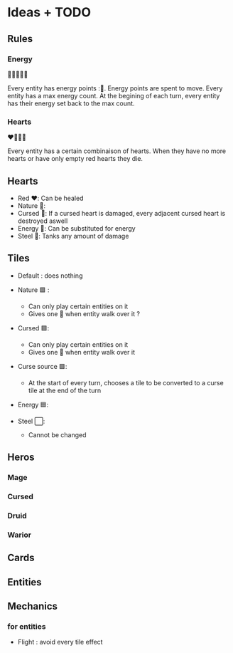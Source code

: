 # Ideas + TODO

## Rules

### Energy

:large_blue_diamond::large_blue_diamond::large_blue_diamond::large_blue_diamond::large_blue_diamond:

Every entity has energy points ::small_orange_diamond:. Energy points are spent to move. 
Every entity has a max energy count. At the begining of each turn, every entity has their energy set back to the max count.

### Hearts

:heart::green_heart::white_heart::blue_heart:

Every entity has a certain combinaison of hearts. When they have no more hearts or have only empty red hearts they die.


## Hearts

- Red :heart:: Can be healed
- Nature :green_heart:: 
- Cursed :purple_heart:: If a cursed heart is damaged, every adjacent cursed heart is destroyed aswell
- Energy :blue_heart:: Can be substituted for energy
- Steel :white_heart:: Tanks any amount of damage

## Tiles

- Default : does nothing
- Nature :green_square: : 
  - Can only play certain entities on it
  - Gives one :green_heart: when entity walk over it ?

- Cursed :purple_square::
  - Can only play certain entities on it
  - Gives one :purple_heart: when entity walk over it
- Curse source :purple_square::
    - At the start of every turn, chooses a tile to be converted to a curse tile at the end of the turn
  
- Energy :blue_square:: 
- Steel :white_large_square::
    - Cannot be changed


## Heros

### Mage

### Cursed

### Druid

### Warior

## Cards

## Entities

## Mechanics 

### for entities

- Flight : avoid every tile effect




